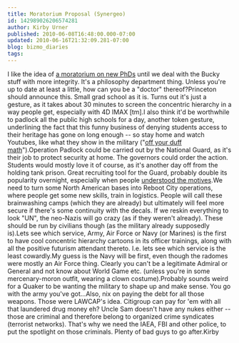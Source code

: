 ```yaml
---
title: Moratorium Proposal (Synergeo)
id: 142989026206574281
author: Kirby Urner
published: 2010-06-08T16:48:00.000-07:00
updated: 2010-06-16T21:32:09.281-07:00
blog: bizmo_diaries
tags: 
---
```


I like the idea of [a moratorium on new PhDs](http://mathforum.org/kb/message.jspa?messageID=7100734&tstart=0) until we deal with the Bucky stuff with more integrity. It's a philosophy department thing. Unless you're up to date at least a little,  how can you be a "doctor" thereof?Princeton should announce this. Small grad school as it is. Turns out it's just a gesture, as it takes about 30 minutes to screen the concentric hierarchy in a way people get, especially with 4D IMAX [tm].I also think it'd be worthwhile to padlock all the public high schools for a day, another token gesture, underlining the fact that this funny business of denying students access to their heritage has gone on long enough -- so stay home and watch Youtubes, like what they show in the military ("[off your duff math](http://controlroom.blogspot.com/2010/03/for-credit-curriculum-games.html)").Operation Padlock could be carried out by the National Guard, as it's their job to protect security at home. The governors could order the action. Students would mostly love it of course, as it's another day off from the holding tank prison. Great recruiting tool for the Guard, probably double its popularity overnight, especially when people [understood the motives](http://worldgame.blogspot.com/2005/01/dark-side.html).We need to turn some North American bases into Reboot City operations, where people get some new skills, train in logistics. People will call these brainwashing camps (which they are already) but ultimately will feel more secure if there's some continuity with the decals. If we reskin everything to look "UN", the neo-Nazis will go crazy (as if they weren't already). These should be run by civilians though (as the military already supposedly is).Lets see which service, Army, Air Force or Navy (or Marines) is the first to have cool concentric hierarchy cartoons in its officer trainings, along with all the positive futurism attendant thereto. I.e. lets see which service is the least cowardly.My guess is the Navy will be first, even though the radomes were mostly an Air Force thing. Clearly you can't be a legitimate Admiral or General and not know about World Game etc. (unless you're in some mercenary-moron outfit, wearing a clown costume).Probably sounds weird for a Quaker to be wanting the military to shape up and make sense. You go with the army you've got...Also, nix on paying the debt for all those weapons. Those were LAWCAP's idea. Citigroup can pay for 'em with all that laundered drug money eh? Uncle Sam doesn't have any nukes either -- those are criminal and therefore belong to organized crime syndicates (terrorist networks). That's why we need the IAEA, FBI and other police, to put the spotlight on those criminals. Plenty of bad guys to go after.Kirby